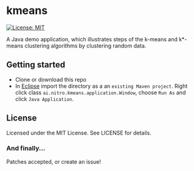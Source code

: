 kmeans
======

[![License: MIT](https://img.shields.io/badge/License-MIT-yellow.svg)](https://opensource.org/licenses/MIT)

A Java demo application, which illustrates steps of the k-means and k*-means clustering algorithms by clustering random data.


Getting started
---------------

* Clone or download this repo
* In [Eclipse](https://eclipse.org) import the directory as a an `existing Maven project`. Right click class `ai.nitro.kmeans.application.Window`, choose `Run As` and click `Java Application`.


License
-------

Licensed under the MIT License. See LICENSE for details.

### And finally...

Patches accepted, or create an issue!
